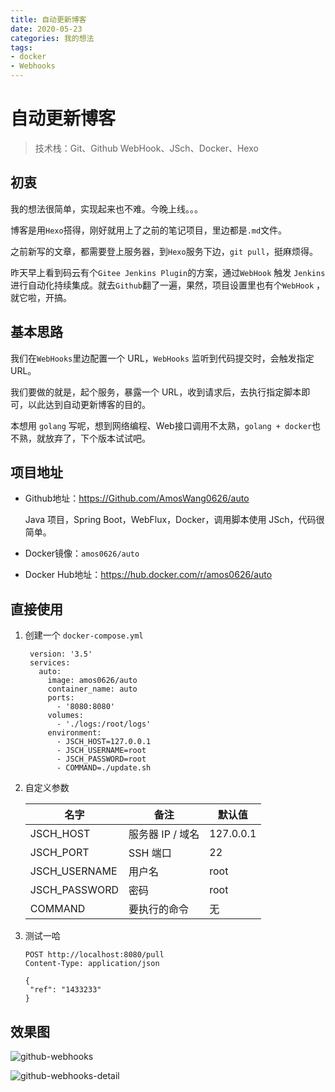 ```yaml
---
title: 自动更新博客
date: 2020-05-23
categories: 我的想法
tags:
- docker
- Webhooks
---
```


# 自动更新博客

> 技术栈：Git、Github WebHook、JSch、Docker、Hexo

## 初衷

我的想法很简单，实现起来也不难。今晚上线。。。

博客是用`Hexo`搭得，刚好就用上了之前的笔记项目，里边都是`.md`文件。

之前新写的文章，都需要登上服务器，到`Hexo`服务下边，`git pull`，挺麻烦得。

昨天早上看到码云有个`Gitee Jenkins Plugin`的方案，通过`WebHook` 触发 `Jenkins` 进行自动化持续集成。就去`Github`翻了一遍，果然，项目设置里也有个`WebHook` ，就它啦，开搞。

## 基本思路

我们在`WebHooks`里边配置一个 URL，`WebHooks` 监听到代码提交时，会触发指定 URL。

我们要做的就是，起个服务，暴露一个 URL，收到请求后，去执行指定脚本即可，以此达到自动更新博客的目的。

本想用 `golang` 写呢，想到网络编程、Web接口调用不太熟，`golang + docker`也不熟，就放弃了，下个版本试试吧。

## 项目地址

- Github地址：https://Github.com/AmosWang0626/auto

  Java 项目，Spring Boot，WebFlux，Docker，调用脚本使用 JSch，代码很简单。

- Docker镜像：`amos0626/auto`

- Docker Hub地址：https://hub.docker.com/r/amos0626/auto

## 直接使用

1. 创建一个 `docker-compose.yml`

   ```
    version: '3.5'
    services:
      auto:
        image: amos0626/auto
        container_name: auto
        ports:
          - '8080:8080'
        volumes:
          - './logs:/root/logs'
        environment:
          - JSCH_HOST=127.0.0.1
          - JSCH_USERNAME=root
          - JSCH_PASSWORD=root
          - COMMAND=./update.sh
   ```

2. 自定义参数

   | 名字          | 备注             | 默认值    |
   | ------------- | ---------------- | --------- |
   | JSCH_HOST     | 服务器 IP / 域名 | 127.0.0.1 |
   | JSCH_PORT     | SSH 端口         | 22        |
   | JSCH_USERNAME | 用户名           | root      |
   | JSCH_PASSWORD | 密码             | root      |
   | COMMAND       | 要执行的命令     | 无        |

3. 测试一哈

   ```
   POST http://localhost:8080/pull
   Content-Type: application/json
   
   {
    "ref": "1433233"
   }
   ```

## 效果图

![github-webhooks](https://gitee.com/AmosWang/resource/raw/master/image/github/github-webhooks.png)

![github-webhooks-detail](https://gitee.com/AmosWang/resource/raw/master/image/github/github-webhooks-detail.png)